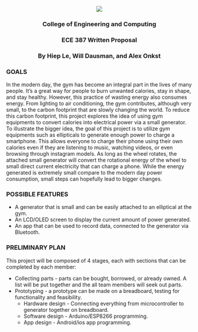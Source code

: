 <p align="center">
  <img src="https://specials-images.forbesimg.com/imageserve/557f3a3ae4b017853ecec0cf/300x300.jpg">
</p>
<h3 align="center">College of Engineering and Computing</h3>
<h3 align="center">ECE 387 Written Proposal</h3>
<h3 align="center">By Hiep Le, Will Dausman, and Alex Onkst</h3>

### GOALS
In the modern day, the gym has become an integral part in the lives of many people. It’s a great way for people to burn unwanted calories, stay in shape, and stay healthy. However, this practice of wasting energy also consumes energy. From lighting to air conditioning, the gym contributes, although very small, to the carbon footprint that are slowly changing the world. To reduce this carbon footprint, this project explores the idea of using gym equipments to convert calories into electrical power via a small generator. To illustrate the bigger idea, the goal of this project is to utilize gym equipments such as ellipticals to generate enough power to charge a smartphone. This allows everyone to charge their phone using their own calories even if they are listening to music, watching videos, or even browsing through instagram models. As long as the wheel rotates, the attached small generator will convert the rotational energy of the wheel to small direct current electricity that can charge a phone. While the energy generated is extremely small compare to the modern day power consumption, small steps can hopefully lead to bigger changes.

### POSSIBLE FEATURES

- A generator that is small and can be easily attached to an elliptical at the gym.
- An LCD/OLED screen to display the current amount of power generated.
- An app that can be used to record data, connected to the generator via Bluetooth.

### PRELIMINARY PLAN

This project will be composed of 4 stages, each with sections that can be completed by each member:

- Collecting parts - parts can be bought, borrowed, or already owned. A list will be put together and the all team members will seek out parts.
- Prototyping - a prototype can be made on a breadboard, testing for functionality and feasibility.	
    - Hardware design - Connecting everything from microcontroller to generator together on breadboard.
    - Software design - Arduino/ESP8266 programming.
    - App design - Android/ios app programming.
